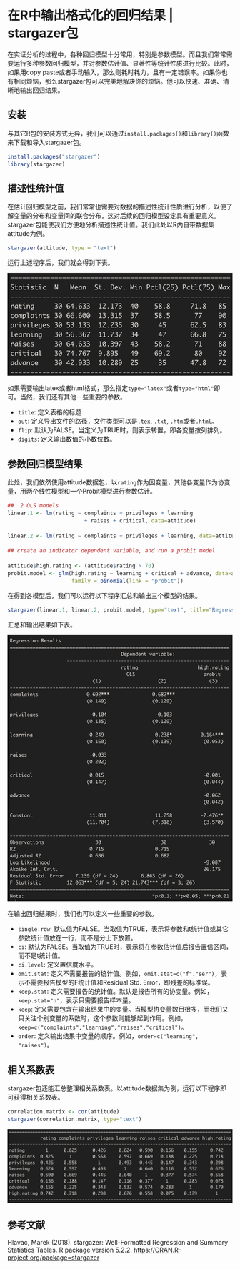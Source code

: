 # 在R中输出格式化的回归结果 | stargazer包

在实证分析的过程中，各种回归模型十分常用，特别是参数模型。而且我们常常需要运行多种参数回归模型，并对参数估计值、显著性等统计性质进行比较。此时，如果用copy paste或者手动输入，那么则耗时耗力，且有一定错误率。如果你也有相同烦恼，那么stargazer包可以完美地解决你的烦恼。他可以快速、准确、清晰地输出回归结果。

## 安装

与其它R包的安装方式无异，我们可以通过`install.packages()`和`library()`函数来下载和导入stargazer包。
	
```r
install.packages("stargazer")
library(stargazer)
```

## 描述性统计值

在估计回归模型之前，我们常常也需要对数据的描述性统计性质进行分析，以便了解变量的分布和变量间的联合分布，这对后续的回归模型设定具有重要意义。stargazer包能使我们方便地分析描述性统计值。我们此处以R内自带数据集attitude为例。

```r
stargazer(attitude, type = "text")
```
运行上述程序后，我们就会得到下表。

![](img/图1.png)

如果需要输出latex或者html格式，那么指定`type="latex"`或者`type="html"`即可。当然，我们还有其他一些重要的参数。

- `title`: 定义表格的标题
- `out`: 	定义导出文件的路径，文件类型可以是`.tex`, `.txt`, `.htm`或者`.html`。
- `flip`: 默认为FALSE。当定义为TRUE时，则表示转置，即各变量按列排列。
- `digits`: 定义输出数值的小数位数。

## 参数回归模型结果

此处，我们依然使用attitude数据包，以`rating`作为因变量，其他各变量作为协变量，用两个线性模型和一个Probit模型进行参数估计。

```r
##  2 OLS models
linear.1 <- lm(rating ~ complaints + privileges + learning 
                        + raises + critical, data=attitude)

linear.2 <- lm(rating ~ complaints + privileges + learning, data=attitude)

## create an indicator dependent variable, and run a probit model
 
attitude$high.rating <- (attitude$rating > 70)
probit.model <- glm(high.rating ~ learning + critical + advance, data=attitude,
                    family = binomial(link = "probit"))
```

在得到各模型后，我们可以运行以下程序汇总和输出三个模型的结果。

```r
stargazer(linear.1, linear.2, probit.model, type="text", title="Regression Results")
```

汇总和输出结果如下表。

![](img/图2.png)

在输出回归结果时，我们也可以定义一些重要的参数。

- `single.row`: 默认值为FALSE。当取值为TRUE，表示将参数和t统计值或其它参数统计值放在一行，而不是分上下放置。
- `ci`: 默认为FALSE。当取值为TRUE时，表示将在参数估计值后报告置信区间，而不是t统计值。
- `ci.level`: 定义置信度水平。
- `omit.stat`: 定义不需要报告的统计值。例如，`omit.stat=c("f"."ser")`，表示不需要报告模型的F统计值和Residual Std. Error，即残差的标准误。
- `keep.stat`: 定义需要报告的统计值。默认是报告所有的协变量。例如，`keep.stat="n"`，表示只需要报告样本量。
- `keep`: 定义需要包含在输出结果中的变量。当模型协变量数目很多，而我们又只关注个别变量的系数时，这个参数则能够起到作用。例如，`keep=c("complaints","learning","raises","critical")`。
- `order`: 定义输出结果中变量的顺序。例如，`order=c("learning", "raises")`。

## 相关系数表

stargazer包还能汇总整理相关系数表。以attitude数据集为例，运行以下程序即可获得相关系数表。

```r
correlation.matrix <- cor(attitude)
stargazer(correlation.matrix, type="text")
```

![](img/图3.png)

## 参考文献

Hlavac, Marek (2018). stargazer: Well-Formatted Regression and Summary Statistics Tables. R package version 5.2.2. https://CRAN.R-project.org/package=stargazer

